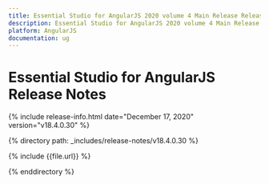 ```yaml
---
title: Essential Studio for AngularJS 2020 volume 4 Main Release Release Notes  
description: Essential Studio for AngularJS 2020 volume 4 Main Release Release Notes  
platform: AngularJS
documentation: ug
---
```


# Essential Studio for AngularJS  Release Notes  

{% include release-info.html date="December 17, 2020"  version="v18.4.0.30" %} 


{% directory path: _includes/release-notes/v18.4.0.30 %}

{% include {{file.url}} %}

{% enddirectory %}